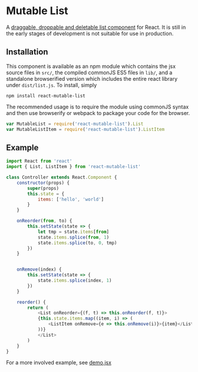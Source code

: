 Mutable List
============

A [draggable, droppable and deletable list
component](//dylanmackenzie.github.io/react-mutable-list) for React. It
is still in the early stages of development is not suitable for
use in production.

Installation
------------

This component is available as an npm module which contains the jsx
source files in `src/`, the compiled commonJS ES5 files in `lib/`, and a
standalone browserified version which includes the entire react library
under `dist/list.js`.  To install, simply

    npm install react-mutable-list

The recommended usage is to require the module using commonJS syntax and
then use browserify or webpack to package your code for the browser.

```js
var MutableList = require('react-mutable-list').List
var MutableListItem = require('react-mutable-list').ListItem
```

Example
-------

```js
import React from 'react'
import { List, ListItem } from 'react-mutable-list'

class Controller extends React.Component {
    constructor(props) {
        super(props)
        this.state = {
            items: ['hello', 'world']
        }
    }

    onReorder(from, to) {
        this.setState(state => {
            let tmp = state.items[from]
            state.items.splice(from, 1)
            state.items.splice(to, 0, tmp)
        })
    }


    onRemove(index) {
        this.setState(state => {
            state.items.splice(index, 1)
        })
    }

    reorder() {
        return (
            <List onReorder={(f, t) => this.onReorder(f, t)}>
            {this.state.items.map((item, i) => (
                <ListItem onRemove={e => this.onRemove(i)}>{item}</ListItem>
            ))}
            </List>
        )
    }
}
```

For a more involved example, see [demo.jsx](https://github.com/dylanmackenzie/react-mutable-list/blob/master/src/demo.jsx)
